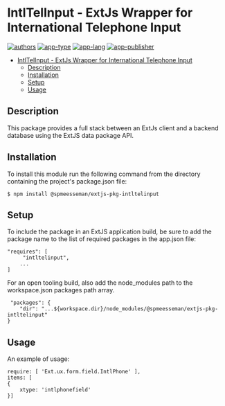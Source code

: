 # IntlTelInput - ExtJs Wrapper for International Telephone Input

[![authors](https://img.shields.io/badge/authors-scott%20meesseman-6F02B5.svg?logo=visual%20studio%20code)](https://www.perryjohnson.com)
[![app-type](https://img.shields.io/badge/category-extjs%20web-blue.svg)](https://www.perryjohnson.com)
[![app-lang](https://img.shields.io/badge/language-c%23%20javascript-blue.svg)](https://www.perryjohnson.com)
[![app-publisher](https://img.shields.io/badge/%20%20%F0%9F%93%A6%F0%9F%9A%80-app--publisher-e10000.svg)](https://github.com/perryjohnsoninc/app-publisher)

- [IntlTelInput - ExtJs Wrapper for International Telephone Input](#intltelinput---extjs-wrapper-for-international-telephone-input)
  - [Description](#description)
  - [Installation](#installation)
  - [Setup](#setup)
  - [Usage](#usage)

## Description

This package provides a full stack between an ExtJs client and a backend database using the ExtJS data package API.

## Installation

To install this module run the following command from the directory containing the project's package.json file:

    $ npm install @spmeesseman/extjs-pkg-intltelinput

## Setup

To include the package in an ExtJS application build, be sure to add the package name to the list of required packages in the app.json file:

    "requires": [
         "intltelinput",
        ...
    ]

For an open tooling build, also add the node_modules path to the workspace.json packages path array.

     "packages": {
        "dir": "...${workspace.dir}/node_modules/@spmeesseman/extjs-pkg-intltelinput"
    }

## Usage

An example of usage:

    require: [ 'Ext.ux.form.field.IntlPhone' ],
    items: [
    {
        xtype: 'intlphonefield'
    }]

